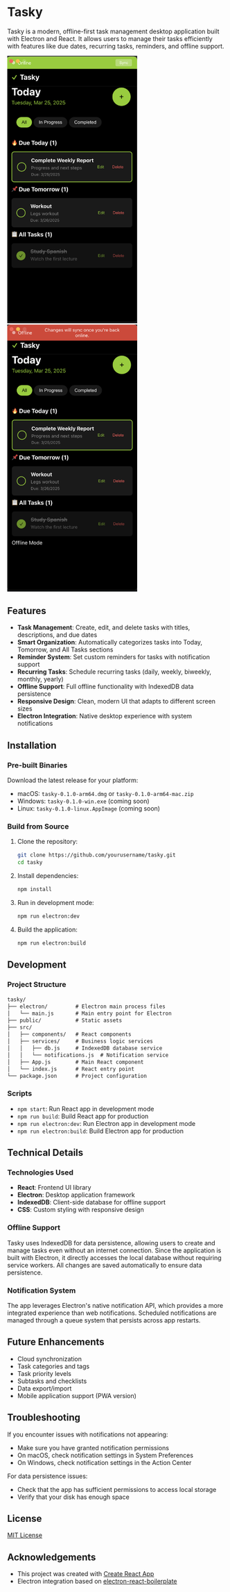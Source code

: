 # Tasky

Tasky is a modern, offline-first task management desktop application built with Electron and React. It allows users to manage their tasks efficiently with features like due dates, recurring tasks, reminders, and offline support.

<div display="inline" padding: 20px>
<img src="public/tasky-demo.png" alt="Tasky Demo" width="300" />
<img src="public/tasky-offline.png" alt="Tasky Demo" width="300" />
</div>

## Features

- **Task Management**: Create, edit, and delete tasks with titles, descriptions, and due dates
- **Smart Organization**: Automatically categorizes tasks into Today, Tomorrow, and All Tasks sections
- **Reminder System**: Set custom reminders for tasks with notification support
- **Recurring Tasks**: Schedule recurring tasks (daily, weekly, biweekly, monthly, yearly)
- **Offline Support**: Full offline functionality with IndexedDB data persistence
- **Responsive Design**: Clean, modern UI that adapts to different screen sizes
- **Electron Integration**: Native desktop experience with system notifications

## Installation

### Pre-built Binaries

Download the latest release for your platform:

- macOS: `tasky-0.1.0-arm64.dmg` or `tasky-0.1.0-arm64-mac.zip`
- Windows: `tasky-0.1.0-win.exe` (coming soon)
- Linux: `tasky-0.1.0-linux.AppImage` (coming soon)

### Build from Source

1. Clone the repository:
   ```bash
   git clone https://github.com/yourusername/tasky.git
   cd tasky
   ```

2. Install dependencies:
   ```bash
   npm install
   ```

3. Run in development mode:
   ```bash
   npm run electron:dev
   ```

4. Build the application:
   ```bash
   npm run electron:build
   ```

## Development

### Project Structure

```
tasky/
├── electron/         # Electron main process files
│   └── main.js       # Main entry point for Electron
├── public/           # Static assets
├── src/
│   ├── components/   # React components
│   ├── services/     # Business logic services
│   │   ├── db.js     # IndexedDB database service
│   │   └── notifications.js  # Notification service
│   ├── App.js        # Main React component
│   └── index.js      # React entry point
└── package.json      # Project configuration
```

### Scripts

- `npm start`: Run React app in development mode
- `npm run build`: Build React app for production
- `npm run electron:dev`: Run Electron app in development mode
- `npm run electron:build`: Build Electron app for production

## Technical Details

### Technologies Used

- **React**: Frontend UI library
- **Electron**: Desktop application framework
- **IndexedDB**: Client-side database for offline support
- **CSS**: Custom styling with responsive design

### Offline Support

Tasky uses IndexedDB for data persistence, allowing users to create and manage tasks even without an internet connection. Since the application is built with Electron, it directly accesses the local database without requiring service workers. All changes are saved automatically to ensure data persistence.

### Notification System

The app leverages Electron's native notification API, which provides a more integrated experience than web notifications. Scheduled notifications are managed through a queue system that persists across app restarts.

## Future Enhancements

- Cloud synchronization
- Task categories and tags
- Task priority levels
- Subtasks and checklists
- Data export/import
- Mobile application support (PWA version)

## Troubleshooting

If you encounter issues with notifications not appearing:
- Make sure you have granted notification permissions
- On macOS, check notification settings in System Preferences
- On Windows, check notification settings in the Action Center

For data persistence issues:
- Check that the app has sufficient permissions to access local storage
- Verify that your disk has enough space

## License

[MIT License](LICENSE)

## Acknowledgements

- This project was created with [Create React App](https://create-react-app.dev/)
- Electron integration based on [electron-react-boilerplate](https://electron-react-boilerplate.js.org/)
